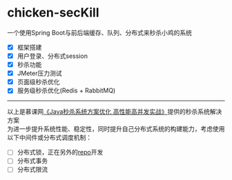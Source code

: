 # chicken-secKill
一个使用Spring Boot与前后端缓存、队列、分布式来秒杀小鸡的系统

* [x] 框架搭建
* [x] 用户登录、分布式session
* [x] 秒杀功能
* [x] JMeter压力测试
* [x] 页面级秒杀优化
* [x] 服务级秒杀优化(Redis + RabbitMQ)

--------------------------
以上是慕课网[《Java秒杀系统方案优化 高性能高并发实战》](https://coding.imooc.com/class/168.html)提供的秒杀系统解决方案  
为进一步提升系统性能、稳定性，同时提升自己分布式系统的构建能力，考虑使用以下中间件或分布式调度机制：

* [ ] 分布式锁，正在另外的[repo](https://github.com/xbox1994/distributed-lock-redis)开发
* [ ] 分布式事务
* [ ] 分布式限流